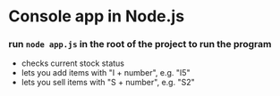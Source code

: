 # Console app in Node.js

### run `node app.js` in the root of the project to run the program

- checks current stock status
- lets you add items with "I + number", e.g. "I5"
- lets you sell items with "S + number", e.g. "S2"


